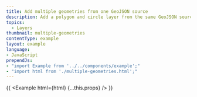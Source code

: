 ```yaml
---
title: Add multiple geometries from one GeoJSON source
description: Add a polygon and circle layer from the same GeoJSON source.
topics:
  - Layers
thumbnail: multiple-geometries
contentType: example
layout: example
language:
- JavaScript
prependJs:
- "import Example from '../../components/example';"
- "import html from './multiple-geometries.html';"
---
```


{{ <Example html={html} {...this.props} /> }}
